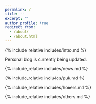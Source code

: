 ```yaml
---
permalink: /
title: ""
excerpt: ""
author_profile: true
redirect_from: 
  - /about/
  - /about.html
---
```


<span class='anchor' id='about-me'></span>
{% include_relative includes/intro.md %}

Personal blog is currently being updated.

{% include_relative includes/news.md %}

{% include_relative includes/pub.md %}

{% include_relative includes/honers.md %}

{% include_relative includes/others.md %}
